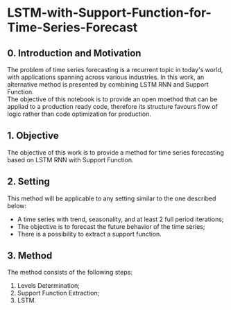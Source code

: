 # LSTM-with-Support-Function-for-Time-Series-Forecast

## 0. Introduction and Motivation

The problem of time series forecasting is a recurrent topic in today's world, with applications spanning across various industries. In this work, an alternative method is presented by combining LSTM RNN and Support Function.  
The objective of this notebook is to provide an open moethod that can be appliad to a production ready code, therefore its structure favours flow of logic rather than code optimization for production.

## 1. Objective

The objective of this work is to provide a method for time series forecasting based on LSTM RNN with Support Function.

## 2. Setting

This method will be applicable to any setting similar to the one described below:

- A time series with trend, seasonality, and at least 2 full period iterations;
- The objective is to forecast the future behavior of the time series;
- There is a possibility to extract a support function.

## 3. Method

The method consists of the following steps:

1. Levels Determination;
2. Support Function Extraction;
3. LSTM.

